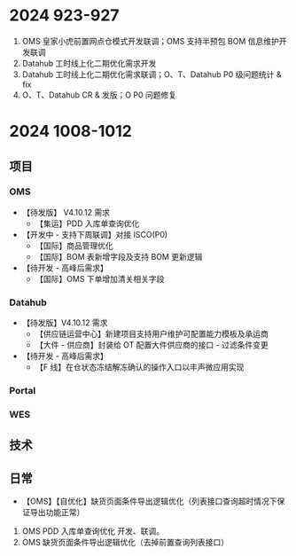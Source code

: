 # 2024 923-927

1. OMS 皇家小虎前置网点仓模式开发联调；OMS 支持半预包 BOM 信息维护开发联调
2. Datahub 工时线上化二期优化需求开发
3. Datahub 工时线上化二期优化需求联调；O、T、Datahub P0 级问题统计 & fix
4. O、T、Datahub CR & 发版；O P0 问题修复

# 2024 1008-1012

## 项目

### OMS

- 【待发版】 V4.10.12 需求
	- 【集运】PDD 入库单查询优化
- 【开发中 - 支持下周联调】对接 ISCO(P0)
	- 【国际】商品管理优化
	- 【国际】BOM 表新增字段及支持 BOM 更新逻辑
- 【待开发 - 高峰后需求】
	- 【国际】OMS 下单增加清关相关字段

### Datahub

- 【待发版】V4.10.12 需求
	- 【供应链运营中心】新建项目支持用户维护可配置能力模板及承运商
	- 【大件 - 供应商】封装给 OT 配置大件供应商的接口 - 过滤条件变更
- 【待开发 - 高峰后需求】
	- 【F 线】在仓状态冻结解冻确认的操作入口以丰声微应用实现

### Portal

### WES

## 技术

## 日常

- 【OMS】【自优化】缺货页面条件导出逻辑优化（列表接口查询超时情况下保证导出功能正常）

1. OMS PDD 入库单查询优化 开发、联调。
2. OMS 缺货页面条件导出逻辑优化（去掉前置查询列表接口）
